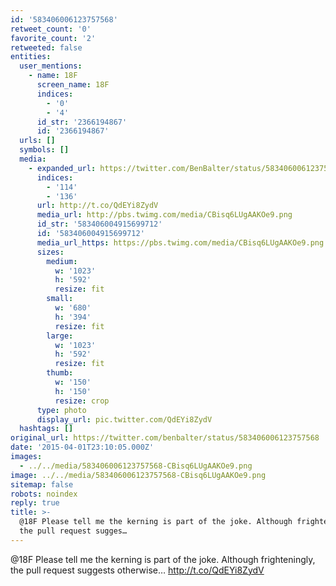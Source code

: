 ```yaml
---
id: '583406006123757568'
retweet_count: '0'
favorite_count: '2'
retweeted: false
entities:
  user_mentions:
    - name: 18F
      screen_name: 18F
      indices:
        - '0'
        - '4'
      id_str: '2366194867'
      id: '2366194867'
  urls: []
  symbols: []
  media:
    - expanded_url: https://twitter.com/BenBalter/status/583406006123757568/photo/1
      indices:
        - '114'
        - '136'
      url: http://t.co/QdEYi8ZydV
      media_url: http://pbs.twimg.com/media/CBisq6LUgAAKOe9.png
      id_str: '583406004915699712'
      id: '583406004915699712'
      media_url_https: https://pbs.twimg.com/media/CBisq6LUgAAKOe9.png
      sizes:
        medium:
          w: '1023'
          h: '592'
          resize: fit
        small:
          w: '680'
          h: '394'
          resize: fit
        large:
          w: '1023'
          h: '592'
          resize: fit
        thumb:
          w: '150'
          h: '150'
          resize: crop
      type: photo
      display_url: pic.twitter.com/QdEYi8ZydV
  hashtags: []
original_url: https://twitter.com/benbalter/status/583406006123757568
date: '2015-04-01T23:10:05.000Z'
images:
  - ../../media/583406006123757568-CBisq6LUgAAKOe9.png
image: ../../media/583406006123757568-CBisq6LUgAAKOe9.png
sitemap: false
robots: noindex
reply: true
title: >-
  @18F Please tell me the kerning is part of the joke. Although frighteningly,
  the pull request sugges…
---
```


@18F Please tell me the kerning is part of the joke. Although frighteningly, the pull request suggests otherwise… http://t.co/QdEYi8ZydV